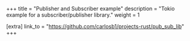 +++
title = "Publisher and Subscriber example"
description = "Tokio example for a subscriber/publisher library."
weight = 1

[extra]
link_to = "https://github.com/carlosb1/projects-rust/pub_sub_lib"
+++
